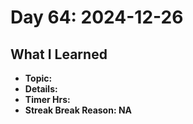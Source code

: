 # Day 64: 2024-12-26

## What I Learned
- **Topic:**
- **Details:**
- **Timer Hrs:**
- **Streak Break Reason: NA**